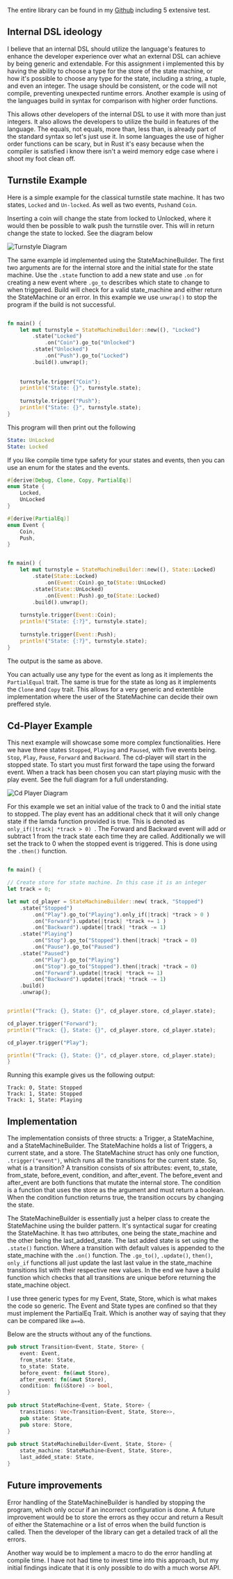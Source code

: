 
The entire library can be found in my [Github](https://github.com/hansaskov1/state_machine_dsl) including 5 extensive test.

## Internal DSL ideology

I believe that an internal DSL should utilize the language's features to enhance the developer experience over what an external DSL can achieve by being generic and extendable. For this assignment i implemented this by having the ability to choose a type for the store of the state machine, or how it's possible to choose any type for the state, including a string, a tuple, and even an integer. The usage should be consistent, or the code will not compile, preventing unexpected runtime errors. Another example is using of the languages build in syntax for comparison with higher order functions.  

This allows other developers of the internal DSL to use it with more than just integers. It also allows the developers to utilize the build in features of the language. The equals, not equals, more than, less than, is already part of the standard syntax so let's just use it. In some languages the use of higher order functions can be scary, but in Rust it's easy because when the compiler is satisfied i know there isn't a weird memory edge case where i shoot my foot clean off. 
## Turnstile Example

Here is a simple example for the classical turnstile state machine. It has two states, `Locked` and `Un-locked`. As well as two events, `Push`and `Coin`.

Inserting a coin will change the state from locked to Unlocked, where it would then be possible to walk push the turnstile over. This will in return change the state to locked. See the diagram below

![Turnstyle Diagram](Turnstyle-Diagram.png)

  The same example id implemented using the StateMachineBuilder. The first two arguments are for the internal store and the initial state for the state machine. Use the `.state` function to add a new state and use `.on` for creating a new event where `.go_to` describes which state to change to when triggered. Build will check for a valid state_machine and either return the StateMachine or an error. In this example we use `unwrap()` to stop the program if the build is not successful.

``` Rust

fn main() {
	let mut turnstyle = StateMachineBuilder::new((), "Locked")
		.state("Locked")
			.on("Coin").go_to("Unlocked")
		.state("Unlocked")
			.on("Push").go_to("Locked")
		.build().unwrap();
	
	  
	turnstyle.trigger("Coin");
	println!("State: {}", turnstyle.state);
	
	turnstyle.trigger("Push");
	println!("State: {}", turnstyle.state);
}

```

This program will then print out the following

```yaml
State: UnLocked
State: Locked
```

If you like compile time type safety for your states and events, then you can use an enum for the states and the events. 
  
``` Rust
#[derive(Debug, Clone, Copy, PartialEq)]
enum State {
	Locked,
	UnLocked
}

#[derive(PartialEq)]
enum Event {
	Coin,
	Push,
}


fn main() {
	let mut turnstyle = StateMachineBuilder::new((), State::Locked)
		.state(State::Locked)
			.on(Event::Coin).go_to(State::UnLocked)
		.state(State::UnLocked)
			.on(Event::Push).go_to(State::Locked)
		.build().unwrap();  
	
	turnstyle.trigger(Event::Coin);
	println!("State: {:?}", turnstyle.state);
	
	turnstyle.trigger(Event::Push);
	println!("State: {:?}", turnstyle.state);
}

```
  
The output is the same as above.

You can actually use any type for the event as long as it implements the `PartialEqual` trait. The same is true for the state as long as it implements the `Clone` and `Copy` trait. This allows for a very generic and extentible implementation where the user of the StateMachine can decide their own preffered style.

## Cd-Player Example

This next example will showcase some more complex functionalities. Here we have three states `Stopped`, `Playing` and `Paused`, with five events being. `Stop`, `Play`, `Pause`, `Forward` and `Backward`. The cd-player will start in the stopped state. To start you must first forward the tape using the forward event. When a track has been chosen you can start playing music with the play event. See the full diagram for a full understanding.  

![Cd Player Diagram](Cd-Player-Diagram.png)

For this example we set an initial value of the track to 0 and the initial state to stopped. The play event has an additional check that it will only change state if the lamda function provided is true. This is denoted as `only_if(|track| *track > 0) `. The Forward and Backward event will add or subtract 1 from the track state each time they are called. Additionally we will set the track to 0 when the stopped event is triggered. This is done using the `.then()` function.

  
```Rust

fn main() {

// Create store for state machine. In this case it is an integer
let track = 0;

let mut cd_player = StateMachineBuilder::new( track, "Stopped")
	.state("Stopped")
		.on("Play").go_to("Playing").only_if(|track| *track > 0 )
		.on("Forward").update(|track| *track += 1 )
		.on("Backward").update(|track| *track -= 1)
	.state("Playing")
		.on("Stop").go_to("Stopped").then(|track| *track = 0)
		.on("Pause").go_to("Paused")
	.state("Paused")
		.on("Play").go_to("Playing")
		.on("Stop").go_to("Stopped").then(|track| *track = 0)
		.on("Forward").update(|track| *track += 1)
		.on("Backward").update(|track| *track -= 1)
	.build()
	.unwrap();


println!("Track: {}, State: {}", cd_player.store, cd_player.state);

cd_player.trigger("Forward");
println!("Track: {}, State: {}", cd_player.store, cd_player.state);

cd_player.trigger("Play");

println!("Track: {}, State: {}", cd_player.store, cd_player.state);
}

```

Running this example gives us the following output:

``` text
Track: 0, State: Stopped
Track: 1, State: Stopped
Track: 1, State: Playing
```

  
## Implementation

The implementation consists of three structs: a Trigger, a StateMachine, and a StateMachineBuilder. The StateMachine holds a list of Triggers, a current state, and a store. The StateMachine struct has only one function, `.trigger("event")`, which runs all the transitions for the current state. So, what is a transition? A transition consists of six attributes: event, to_state, from_state, before_event, condition, and after_event. The before_event and after_event are both functions that mutate the internal store. The condition is a function that uses the store as the argument and must return a boolean. When the condition function returns true, the transition occurs by changing the state.

  
The StateMachineBuilder is essentially just a helper class to create the StateMachine using the builder pattern. It's syntactical sugar for creating the StateMachine. It has two attributes, one being the state_machine and the other being the last_added_state. The last added state is set using the `.state()` function. Where a transition with default values is appended to the state_machine with the `.on()` function. The `.go_to()`, `.update()`, `then()`, `only_if` functions all just update the last last value in the state_machine transitions list with their respective new values. In the end we have a build function which checks that all transitions are unique before returning the state_machine object. 

I use three generic types for my Event, State, Store, which is what makes the code so generic. The Event and State types are confined so that they must implement the PartialEq Trait. Which is another way of saying that they can be compared like `a==b`. 

Below are the structs without any of the functions. 


``` Rust
pub struct Transition<Event, State, Store> {
	event: Event,
	from_state: State,
	to_state: State,
	before_event: fn(&mut Store),
	after_event: fn(&mut Store),
	condition: fn(&Store) -> bool,
}
  
pub struct StateMachine<Event, State, Store> {
	transitions: Vec<Transition<Event, State, Store>>,
	pub state: State,
	pub store: Store,
}
  
pub struct StateMachineBuilder<Event, State, Store> {
	state_machine: StateMachine<Event, State, Store>,
	last_added_state: State,
}
```

## Future improvements
Error handling of the StateMachineBuilder is handled by stopping the program, which only occur if an incorrect configuration is done. A future improvement would be to store the errors as they occur and return a Result of either the Statemachine or a list of erros when the build function is called. Then the developer of the library can get a detailed track of all the errors. 

Another way would be to implement a macro to do the error handling at compile time. I have not had time to invest time into this approach, but my initial findings indicate that it is only possible to do with a much worse API. 